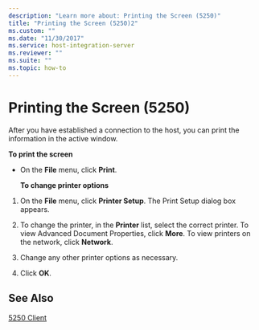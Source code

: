 ```yaml
---
description: "Learn more about: Printing the Screen (5250)"
title: "Printing the Screen (5250)2"
ms.custom: ""
ms.date: "11/30/2017"
ms.service: host-integration-server
ms.reviewer: ""
ms.suite: ""
ms.topic: how-to
---
```

# Printing the Screen (5250)
After you have established a connection to the host, you can print the information in the active window.  
  
 **To print the screen**  
  
- On the **File** menu, click **Print**.  
  
  **To change printer options**  
  
1.  On the **File** menu, click **Printer Setup**. The Print Setup dialog box appears.  
  
2.  To change the printer, in the **Printer** list, select the correct printer. To view Advanced Document Properties, click **More**. To view printers on the network, click **Network**.  
  
3.  Change any other printer options as necessary.  
  
4.  Click **OK**.  
  
## See Also  
 [5250 Client](../core/5250-client1.md)
